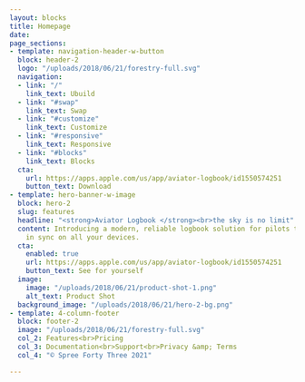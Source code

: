 ```yaml
---
layout: blocks
title: Homepage
date: 
page_sections:
- template: navigation-header-w-button
  block: header-2
  logo: "/uploads/2018/06/21/forestry-full.svg"
  navigation:
  - link: "/"
    link_text: Ubuild
  - link: "#swap"
    link_text: Swap
  - link: "#customize"
    link_text: Customize
  - link: "#responsive"
    link_text: Responsive
  - link: "#blocks"
    link_text: Blocks
  cta:
    url: https://apps.apple.com/us/app/aviator-logbook/id1550574251
    button_text: Download
- template: hero-banner-w-image
  block: hero-2
  slug: features
  headline: "<strong>Aviator Logbook </strong><br>the sky is no limit"
  content: Introducing a modern, reliable logbook solution for pilots that's always
    in sync on all your devices.
  cta:
    enabled: true
    url: https://apps.apple.com/us/app/aviator-logbook/id1550574251
    button_text: See for yourself
  image:
    image: "/uploads/2018/06/21/product-shot-1.png"
    alt_text: Product Shot
  background_image: "/uploads/2018/06/21/hero-2-bg.png"
- template: 4-column-footer
  block: footer-2
  image: "/uploads/2018/06/21/forestry-full.svg"
  col_2: Features<br>Pricing
  col_3: Documentation<br>Support<br>Privacy &amp; Terms
  col_4: "© Spree Forty Three 2021"

---
```

